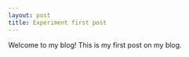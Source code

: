 ```yaml
---
layout: post
title: Experiment first post
---
```


<div class="message">
  Welcome to my blog! This is my first post on my blog.
</div>